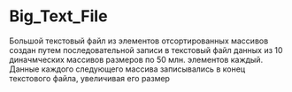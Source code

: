 # Big_Text_File
Большой текстовый файл из элементов отсортированных массивов создан путем последовательной записи в текстовый файл данных из 10 диначмческих массивов размеров по 50 млн. элементов каждый. Данные каждого следующего массива записывались в конец текстового файла, увеличивая его размер
